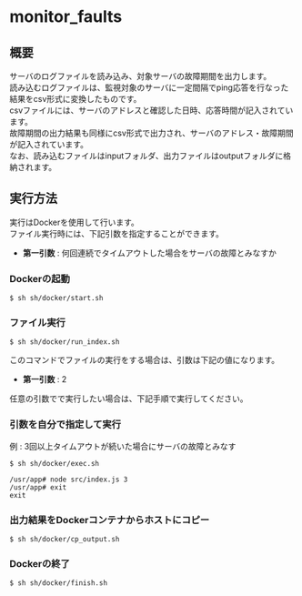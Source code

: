 # monitor_faults

## 概要
サーバのログファイルを読み込み、対象サーバの故障期間を出力します。<br>
読み込むログファイルは、監視対象のサーバに一定間隔でping応答を行なった結果をcsv形式に変換したものです。<br>
csvファイルには、サーバのアドレスと確認した日時、応答時間が記入されています。<br>
故障期間の出力結果も同様にcsv形式で出力され、サーバのアドレス・故障期間が記入されています。<br>
なお、読み込むファイルはinputフォルダ、出力ファイルはoutputフォルダに格納されます。

## 実行方法
実行はDockerを使用して行います。<br>
ファイル実行時には、下記引数を指定することができます。

* **第一引数** : 何回連続でタイムアウトした場合をサーバの故障とみなすか

### Dockerの起動
```
$ sh sh/docker/start.sh
```

### ファイル実行
```
$ sh sh/docker/run_index.sh
```
このコマンドでファイルの実行をする場合は、引数は下記の値になります。

* **第一引数** : 2

任意の引数でで実行したい場合は、下記手順で実行してください。

### 引数を自分で指定して実行
例 : 3回以上タイムアウトが続いた場合にサーバの故障とみなす

```
$ sh sh/docker/exec.sh

/usr/app# node src/index.js 3
/usr/app# exit
exit
```

### 出力結果をDockerコンテナからホストにコピー
```
$ sh sh/docker/cp_output.sh
```

### Dockerの終了
```
$ sh sh/docker/finish.sh
```
